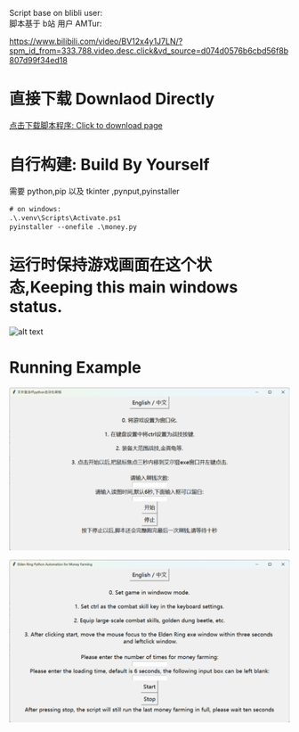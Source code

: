Script base on blibli user:  
脚本基于 b站 用户 AMTur: 

https://www.bilibili.com/video/BV12x4y1J7LN/?spm_id_from=333.788.video.desc.click&vd_source=d074d0576b6cbd56f8b807d99f34ed18

# 直接下载 Downlaod Directly 
[点击下载脚本程序: Click to download page](./dist/money.exe)



# 自行构建: Build By Yourself

需要 python,pip
以及 tkinter ,pynput,pyinstaller
```
# on windows:
.\.venv\Scripts\Activate.ps1
pyinstaller --onefile .\money.py 
```
# 运行时保持游戏画面在这个状态,Keeping this main windows status.
![alt text](image.png)

# Running Example
![alt text](image-1.png)

![alt text](image-2.png)